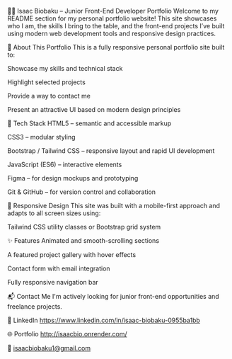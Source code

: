 🧑‍💻 Isaac Biobaku – Junior Front-End Developer Portfolio
Welcome to my README section for my personal portfolio website! This site showcases who I am, the skills I bring to the table, and the front-end projects I’ve built using modern web development tools and responsive design practices.

📌 About This Portfolio
This is a fully responsive personal portfolio site built to:

Showcase my skills and technical stack

Highlight selected projects

Provide a way to contact me

Present an attractive UI based on modern design principles

🔧 Tech Stack
HTML5 – semantic and accessible markup

CSS3 – modular styling

Bootstrap / Tailwind CSS – responsive layout and rapid UI development

JavaScript (ES6) – interactive elements

Figma – for design mockups and prototyping

Git & GitHub – for version control and collaboration

📱 Responsive Design
This site was built with a mobile-first approach and adapts to all screen sizes using:

Tailwind CSS utility classes or Bootstrap grid system

✨ Features
Animated and smooth-scrolling sections

A featured project gallery with hover effects

Contact form with email integration

Fully responsive navigation bar

📬 Contact Me
I'm actively looking for junior front-end opportunities and freelance projects.

💼 LinkedIn
https://www.linkedin.com/in/isaac-biobaku-0955ba1bb

🌐 Portfolio
http://isaacbio.onrender.com/

📧 isaacbiobaku1@gmail.com

